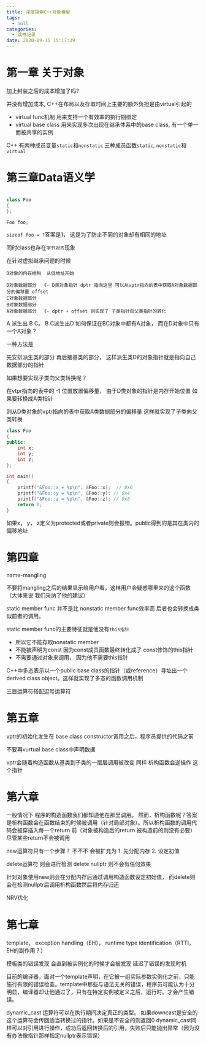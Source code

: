 ```yaml
---
title: 深度探索C++对象模型
tags:
  - null
categories:
  - 读书记录
date: 2020-09-15 15:17:39
---
```


# 第一章 关于对象

加上封装之后的成本增加了吗?

并没有增加成本, C++在布局以及存取时间上主要的额外负担是由virtual引起的
- virtual func机制 用来支持一个有效率的执行期绑定
- virtual base class 用来实现多次出现在继承体系中的base class, 有一个单一而被共享的实例


C++ 有两种成员变量`static`和`nonstatic`
三种成员函数`static`, `nonstatic`和`virtual`


# 第三章Data语义学

```c++

class Foo
{
};

Foo foo;
```

`sizeof foo = ?`答案是1， 这是为了防止不同的对象却有相同的地址

同时class也存在`字节对齐`现象


在针对虚拟继承问题的时候

```
D对象的内存结构  从低地址开始

D对象数据部分  《- D类对象指针 dptr 指向这里 可以从vptr指向的表中获取A对象数据部分的偏移量 offset
C对象数据部分
B对象数据部分
A对象数据部分  《- dptr + offset 则实现了 子类指针向父类指针的转化
```

A 派生出 B C。 B C派生出D  如何保证在BC对象中都有A对象， 而在D对象中只有一个A对象？

一种方法是 

先安排派生类的部分 再后接基类的部分， 这样派生类D的对象指针就是指向自己数据部分的指针

如果想要实现子类向父类转换呢？

在vtpr指向的表中的 -1 位置放置偏移量， 由于D类对象的指针是内存开始位置 如果要转换成A类指针

则从D类对象的vptr指向的表中获取A类数据部分的偏移量 这样就实现了子类向父类转换


```c++
class Foo
{
public:
    int x;
    int y;
    int z;
};

int main()
{
    printf("&Foo::x = %p\n", &Foo::x);  // 0x0
    printf("&Foo::y = %p\n", &Foo::y); // 0x4
    printf("&Foo::z = %p\n", &Foo::z); // 0x8
    return 0;
}
```
如果x， y， z定义为protected或者private则会报错。public得到的是其在类内的偏移地址

# 第四章

name-mangling

不要将mangling之后的结果显示给用户看，这样用户会疑惑哪里来的这个函数（大体来说 我们采纳了他的建议）

static member func 并不是比 nonstatic member func效率高 后者也会转换成类似前者的调用。 

static member func的主要特征就是他没有`this指针` 
- 所以它不能存取nonstatic member 
- 不能被声明为const 因为const成员函数最终转化成了 const修饰的this指针
- 不需要通过对象来调用， 因为他不需要this指针

C++中多态表示以一个public base class的指针（或reference）寻址出一个derived class object。这样就实现了多态的函数调用机制

三目运算符搭配逗号运算符


# 第五章
vptr的初始化发生在 base class constructor调用之后，程序员提供的代码之前

不要再vurtual base class中声明数据

vptr会随着构造函数从基类到子类的一层层调用被改变
同样 析构函数会逆操作 这个指针

# 第六章 

一般情况下 程序的构造函数我们都知道他在那里调用。 然而，析构函数呢？答案是析构函数会在函数结束的时候被调用（针对局部对象）。所以析构函数的调用代码会被穿插入每一个return 前（对象被构造后的return 被构造前的则没有必要） 尽管某些return不会被调用

new运算符只有一个步骤？ 不不不 会被扩充为 1. 先分配内存 2. 设定初值

delete运算符 则会进行检测 delete nullptr 则不会有任何效果

针对对象使用new则会在分配内存后通过调用构造函数设定初始值， 而delete则会在检测nullptr后调用析构函数然后将内存归还

NRV优化

# 第七章

template， exception handling（EH）， runtime type identification（RTTI， EH的副作用？）

模板类的错误发现 会直到被实例化的时候才会被发现 延迟了错误的发现时机

目前的编译器，面对一个template声明，在它被一组实际参数实例化之前，只能施行有限的错误检查。template中那些与语法无关的错误，程序员可能认为十分明显，编译器却让他通过了，只有在特定实例被定义之后，运行时。才会产生错误。

dynamic_cast 运算符可以在执行期间决定真正的类型。 如果downcast是安全的这个运算符会传回适当转换过的指针。如果是不安全的则返回0
dynamic_cast同样可以对引用进行操作，成功后返回转换后的引用，失败后只能抛出异常（因为没有办法像指针那样指定nullptr表示错误）